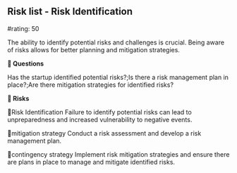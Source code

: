 

## Risk list - Risk Identification

#rating: 50


The ability to identify potential risks and challenges is crucial. Being aware of risks allows for better planning and mitigation strategies.

**💭 Questions**

Has the startup identified potential risks?;Is there a risk management plan in place?;Are there mitigation strategies for identified risks?

**🚨 Risks**

🚨Risk Identification
Failure to identify potential risks can lead to unpreparedness and increased vulnerability to negative events.

🚨mitigation strategy
Conduct a risk assessment and develop a risk management plan.

🚨contingency strategy
Implement risk mitigation strategies and ensure there are plans in place to manage and mitigate identified risks.




